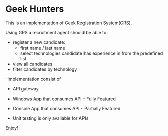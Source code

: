 # Geek Hunters
This is an implementation of Geek Registration System(GRS). 

Using GRS a recruitment agent should be able to:
  - register a new candidate:
     - first name / last name
     - select technologies candidate has experience in from the predefined list 
  - view all candidates
  - filter candidates by technology

-Implementation consist of
 - API gateway
 - Windows App that consumes API - Fully Featured
 - Console App that consumes API - Partially Featured
 
 - Unit testing is only available for APIs 
 
 Enjoy!

